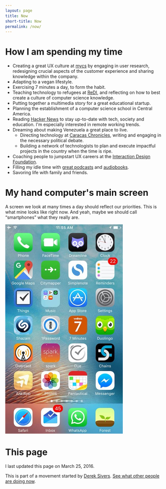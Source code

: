 ```yaml
---
layout: page
title: Now
short-title: Now
permalink: /now/
---
```


# How I am spending my time
* Creating a great UX culture at [mycs](http://www.mycs.de) by engaging in user research, redesigning crucial aspects of the customer experience and sharing knowledge within the company.
* Adapting to a vegan lifestyle.
* Exercising 7 minutes a day, to form the habit.
* Teaching technology to refugees at [ReDI](http://www.redi-school.org/), and
reflecting on how to best create a culture of computer science knowledge.
* Putting together a multimedia story for a great educational startup.
* Planning the establishment of a computer science school in Central America.
* Reading [Hacker News](http://www.twitter.com/newsycombinator) to stay
up-to-date with tech, society and education. I'm especially interested in remote working trends.
* Dreaming about making Venezuela a great place to live.
  * Directing technology at [Caracas Chronicles](http://www.caracaschronicles.com), writing and engaging in the necessary political debate.
  * Building a network of technologists to plan and execute impactful projects in the country when the time is ripe.
* Coaching people to jumpstart UX careers at the [Interaction Design Foundation](https://www.interaction-design.org/).
* Filling my idle time with [great podcasts](http://fourhourworkweek.com/podcast/) and [audiobooks](http://www.audible.com/pd/Nonfiction/A-Guide-to-the-Good-Life-Audiobook/B00G6ZLMDC).
* Savoring life with family and friends.

# My hand computer's main screen
A screen we look at many times a day should reflect our priorities. This is
what mine looks like right now. And yeah, maybe we should call “smartphones” what they really are.

![This is my iPhone's current main screen.](/img/screens/screen-2016.03.25.jpg)

# This page
I last updated this page on March 25, 2016.

This is part of a movement started by [Derek Sivers](https://sivers.org/). [See what other people are doing now](http://www.nownownow.com).
